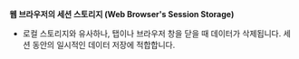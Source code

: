 **웹 브라우저의 세션 스토리지 (Web Browser's Session Storage)**
- 로컬 스토리지와 유사하나, 탭이나 브라우저 창을 닫을 때 데이터가 삭제됩니다. 세션 동안의 일시적인 데이터 저장에 적합합니다.